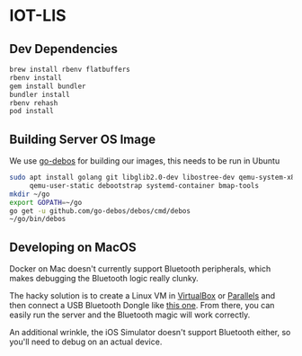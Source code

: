 # IOT-LIS

## Dev Dependencies

```bash
brew install rbenv flatbuffers
rbenv install
gem install bundler
bundler install
rbenv rehash
pod install
```

## Building Server OS Image

We use [go-debos](https://github.com/go-debos/debos) for building our images, this needs to be run in Ubuntu

```bash
sudo apt install golang git libglib2.0-dev libostree-dev qemu-system-x86 \
     qemu-user-static debootstrap systemd-container bmap-tools
mkdir ~/go
export GOPATH=~/go
go get -u github.com/go-debos/debos/cmd/debos
~/go/bin/debos
```

## Developing on MacOS

Docker on Mac doesn't currently support Bluetooth peripherals, which makes debugging the Bluetooth logic really clunky.

The hacky solution is to create a Linux VM in [VirtualBox](https://www.virtualbox.org) or [Parallels](https://www.parallels.com) and then connect a USB Bluetooth Dongle like [this one](https://www.amazon.com/gp/product/B07J5WFPXX/ref=ppx_yo_dt_b_asin_title_o02_s00?ie=UTF8&psc=1). From there, you can easily run the server and the Bluetooth magic will work correctly.

An additional wrinkle, the iOS Simulator doesn't support Bluetooth either, so you'll need to debug on an actual device.

